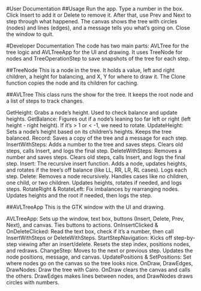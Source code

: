 #User Documentation
##Usage
Run the app. Type a number in the box. Click Insert to add it or Delete to remove it. After that, use Prev and Next to step through what happened. The canvas shows the tree with circles (nodes) and lines (edges), and a message tells you what’s going on. Close the window to quit.

#Developer Documentation
The code has two main parts: AVLTree for the tree logic and AVLTreeApp for the UI and drawing. It uses TreeNode for nodes and TreeOperationStep to save snapshots of the tree for each step.

##TreeNode
This is a node in the tree. It holds a value, left and right children, a height for balancing, and X, Y for where to draw it. The Clone function copies the node and its children for caching.

##AVLTree
This class runs the show for the tree. It keeps the root node and a list of steps to track changes.

GetHeight: Grabs a node’s height. Used to check balance and update heights.
GetBalance: Figures out if a node’s leaning too far left or right (left height - right height). If it’s > 1 or < -1, we need to rotate.
UpdateHeight: Sets a node’s height based on its children’s heights. Keeps the tree balanced.
Record: Saves a copy of the tree and a message for each step.
InsertWithSteps: Adds a number to the tree and saves steps. Clears old steps, calls Insert, and logs the final step.
DeleteWithSteps: Removes a number and saves steps. Clears old steps, calls Insert, and logs the final step.
Insert: The recursive insert function. Adds a node, updates heights, and rotates if the tree’s off balance (like LL, RR, LR, RL cases). Logs each step.
Delete: Removes a node recursively. Handles cases like no children, one child, or two children. Updates heights, rotates if needed, and logs steps.
RotateRight & RotateLeft: Fix imbalances by rearranging nodes. Updates heights and the root if needed, then logs the step.

##AVLTreeApp
This is the GTK window with the UI and drawing.

AVLTreeApp: Sets up the window, text box, buttons (Insert, Delete, Prev, Next), and canvas. Ties buttons to actions.
OnInsertClicked & OnDeleteClicked: Read the text box, check if it’s a number, then call InsertWithSteps or DeleteWithSteps.
StartStepNavigation: Kicks off step-by-step viewing after an insert/delete. Resets the step index, positions nodes, and redraws.
ChangeStep: Moves to the next or previous step. Updates the node positions, message, and canvas.
UpdatePositions & SetPositions: Set where nodes go on the canvas so the tree looks nice.
OnDraw, DrawEdges, DrawNodes: Draw the tree with Cairo. OnDraw clears the canvas and calls the others. DrawEdges makes lines between nodes, and DrawNodes draws circles with numbers.
